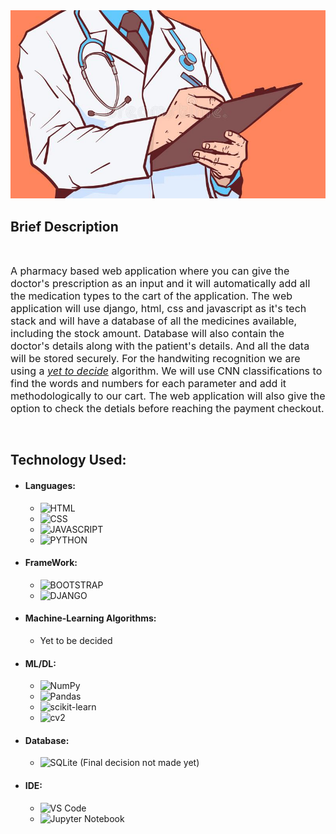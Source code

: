<img src="./resources/title_image.jpg" alt="Title Image"/>
<h2>Brief Description</h2> <br>
<p> <font size="3"> A pharmacy based web application where you can give the doctor's prescription as an input and it will automatically add all the medication types to the cart of the application. The web application will use django, html, css and javascript as it's tech stack and will have a database of all the medicines available, including the stock amount. Database will also contain the doctor's details along with the patient's details. And all the data will be stored securely. For the handwiting recognition we are using a <i><u>yet to decide</u></i> algorithm. We will use CNN classifications to find the words and numbers for each parameter and add it methodologically to our cart. The web application will also give the option to check the detials before reaching the payment checkout. </font></p>
<br>
<h2> Technology Used: </h2>

- #### Languages:
  - ![HTML](https://img.shields.io/badge/HTML5-E34F26?style=for-the-badge&logo=html5&logoColor=white)
  - ![CSS](https://img.shields.io/badge/CSS3-1572B6?style=for-the-badge&logo=css3&logoColor=white)
  - ![JAVASCRIPT](https://img.shields.io/badge/JavaScript-323330?style=for-the-badge&logo=javascript&logoColor=F7DF1E)
  - ![PYTHON](https://img.shields.io/badge/Python-FFD43B?style=for-the-badge&logo=python&logoColor=darkgreen)
- #### FrameWork:
  - ![BOOTSTRAP](https://img.shields.io/badge/Bootstrap-563D7C?style=for-the-badge&logo=bootstrap&logoColor=white)
  - ![DJANGO](https://img.shields.io/badge/Django-092E20?style=for-the-badge&logo=django&logoColor=green)
- #### Machine-Learning Algorithms:
  - Yet to be decided

- #### ML/DL:
  - ![NumPy](https://img.shields.io/badge/numpy-%23013243.svg?style=for-the-badge&logo=numpy&logoColor=white)
  - ![Pandas](https://img.shields.io/badge/pandas-%23150458.svg?style=for-the-badge&logo=pandas&logoColor=white)
  - ![scikit-learn](https://img.shields.io/badge/scikit--learn-%23F7931E.svg?style=for-the-badge&logo=scikit-learn&logoColor=white)
  - ![cv2](https://img.shields.io/badge/-OpenCV-000000?style=for-the-badge&logo=opencv)
- #### Database:
  - ![SQLite](https://img.shields.io/badge/SQLite-07405E?style=for-the-badge&logo=sqlite&logoColor=white) (Final decision not made yet)
- #### IDE:
  - ![VS Code](https://img.shields.io/badge/Visual_Studio_Code-0078D4?style=for-the-badge&logo=visual%20studio%20code&logoColor=white)
  - ![Jupyter Notebook](https://img.shields.io/badge/-Jupyter%20Notebook-ffffff?style=for-the-badge&logo=jupyter)
